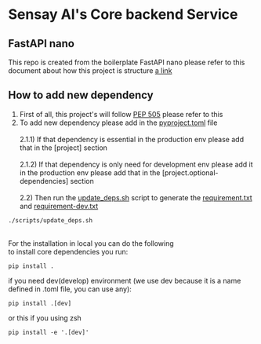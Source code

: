 # Sensay AI's Core backend Service

## FastAPI nano
This repo is created from the boilerplate FastAPI nano
please refer to this document about how this project 
is structure [a link](./FASTAPINANO_README.md)

## How to add new dependency
1. First of all, this project's will follow [PEP 505](https://peps.python.org/pep-0508/)
please refer to this
2. To add new dependency please add in the [pyproject.toml](./pyproject.toml) file 
   <br/><br/>2.1.1) If that dependency is essential in the production env please add that in the [project] section
   <br/><br/>2.1.2) If that dependency is only need for development env please add it
in the production env please add that in the [project.optional-dependencies]
 section
   <br/><br/>2.2) Then run the [update_deps.sh](./scripts/update_deps.sh) script to generate the [requirement.txt](./requirements.txt) and [requirement-dev.txt](./requirements-dev.txt)
```shell
./scripts/update_deps.sh
```
<br/>For the installation in local you can do the following </br>
   to install core dependencies you run:
```shell
pip install .
```
if you need dev(develop) environment (we use dev because it is a name defined in .toml file, you can use any):
```shell
pip install .[dev]
```
or this if you using zsh
```shell
pip install -e '.[dev]'
```
